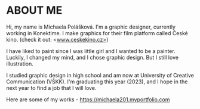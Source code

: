 # ABOUT ME

Hi, my name is Michaela Polášková. I'm a graphic designer, currently working in Konektime. I make graphics for their film platform called České kino.
(check it out: <www.ceskekino.cz>)

I have liked to paint since I was little girl and I wanted to be a painter. Luckily, I changed my mind, and I chose graphic design. But I still love illustration.

I studied graphic design in high school and am now at University of Creative Communication (VŠKK). I'm graduating this year (2023), and I hope in the next year to find a job that I will love.


Here are some of my works - <https://michaela201.myportfolio.com>
